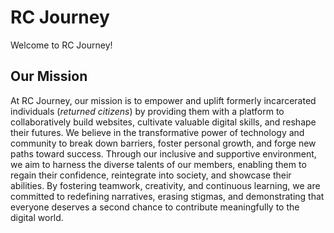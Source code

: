 # RC Journey #

Welcome to RC Journey!

## Our Mission ##

At RC Journey, our mission is to empower and uplift formerly incarcerated individuals (_returned citizens_) by providing them with a platform to collaboratively build websites, cultivate valuable digital skills, and reshape their futures. We believe in the transformative power of technology and community to break down barriers, foster personal growth, and forge new paths toward success. Through our inclusive and supportive environment, we aim to harness the diverse talents of our members, enabling them to regain their confidence, reintegrate into society, and showcase their abilities. By fostering teamwork, creativity, and continuous learning, we are committed to redefining narratives, erasing stigmas, and demonstrating that everyone deserves a second chance to contribute meaningfully to the digital world.

